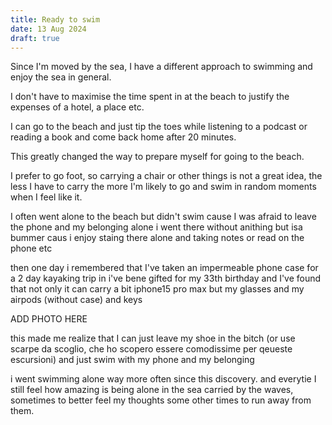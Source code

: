 ```yaml
---
title: Ready to swim
date: 13 Aug 2024
draft: true
---
```


Since I'm moved by the sea, I have a different approach to swimming and enjoy the sea in general.

I don't have to maximise the time spent in at the beach to justify the expenses of a hotel, a place etc.

I can go to the beach and just tip the toes while listening to a podcast or reading a book and come back home after 20 minutes.

This greatly changed the way to prepare myself for going to the beach.

I prefer to go foot, so carrying a chair or other things is not a great idea, the less I have to carry the more I'm likely to go and swim in random moments when I feel like it.

I often went alone to the beach but didn't swim cause I was afraid to leave the phone and my belonging alone
i went there without anithing but isa bummer caus i enjoy staing there alone and taking notes or read on the phone etc



then one day i remembered that I've taken an impermeable phone case for a 2 day kayaking trip in i've bene gifted for my 33th birthday
and I've found that not only it can carry a bit iphone15 pro max but my glasses and my airpods (without case)  and keys

ADD PHOTO HERE

this made me realize that I can just leave my shoe in the bitch (or use scarpe da scoglio, che ho scopero essere comodissime per qeueste escursioni)
and just swim with my phone and my belonging

i went swimming alone way more often since this discovery.
and everytie I still feel how amazing is being alone in the sea carried by the waves, sometimes to better feel my thoughts some other times to run away from them.





